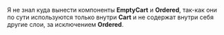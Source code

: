 Я не знал куда вынести компоненты **EmptyCart** и **Ordered**, так-как они по сути используются только внутри **Cart** и не содержат внутри себя другие слои, за исключением **Ordered**.